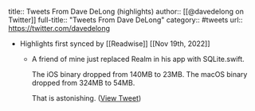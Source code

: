 title:: Tweets From Dave DeLong (highlights)
author:: [[@davedelong on Twitter]]
full-title:: "Tweets From Dave DeLong"
category:: #tweets
url:: https://twitter.com/davedelong

- Highlights first synced by [[Readwise]] [[Nov 19th, 2022]]
	- A friend of mine just replaced Realm in his app with SQLite.swift.
	  
	  The iOS binary dropped from 140MB to 23MB.
	  The macOS binary dropped from 324MB to 54MB.
	  
	  That is astonishing. ([View Tweet](https://twitter.com/davedelong/status/1448378634431918081))